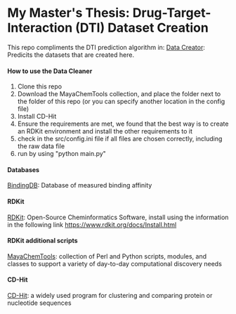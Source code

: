 # My Master's Thesis: Drug-Target-Interaction (DTI) Dataset Creation


This repo compliments the DTI prediction algorithm in:
[Data Creator](https://github.com/Lanorius/binding-affinity-prediction): Predicits the datasets that are created here.

#### How to use the Data Cleaner
1. Clone this repo
2. Download the MayaChemTools collection, and place the folder next to the folder of this repo (or you can specify another location in the config file)
3. Install CD-Hit
4. Ensure the requirements are met, we found that the best way is to create an RDKit environment and install the other requirements to it
5. check in the src/config.ini file if all files are chosen correctly, including the raw data file
6. run by using "python main.py"

#### Databases

[BindingDB](https://www.bindingdb.org/bind/index.jsp): Database of measured binding affinity

#### RDKit

[RDKit](https://www.rdkit.org/): Open-Source Cheminformatics Software, install using the information in the following link https://www.rdkit.org/docs/Install.html

#### RDKit additional scripts

[MayaChemTools](http://www.mayachemtools.org/): collection of Perl and Python scripts, modules, and classes to support a variety of day-to-day computational discovery needs

#### CD-Hit

[CD-Hit](http://cd-hit.org): a widely used program for clustering and comparing protein or nucleotide sequences
